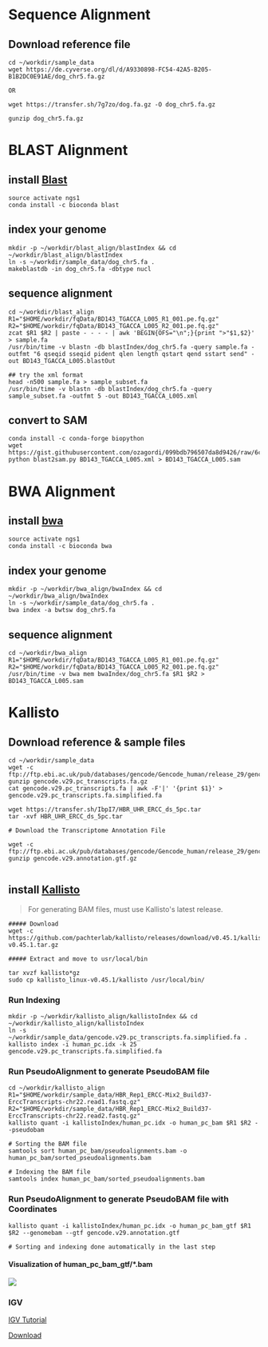 Sequence Alignment
==================


## Download reference file
```
cd ~/workdir/sample_data
wget https://de.cyverse.org/dl/d/A9330898-FC54-42A5-B205-B1B2DC0E91AE/dog_chr5.fa.gz

OR

wget https://transfer.sh/7g7zo/dog.fa.gz -O dog_chr5.fa.gz

gunzip dog_chr5.fa.gz
```

BLAST Alignment
===============

## install [Blast](https://blast.ncbi.nlm.nih.gov/Blast.cgi?CMD=Web&PAGE_TYPE=BlastDocs)
```
source activate ngs1
conda install -c bioconda blast 
```

## index your genome
```
mkdir -p ~/workdir/blast_align/blastIndex && cd ~/workdir/blast_align/blastIndex
ln -s ~/workdir/sample_data/dog_chr5.fa .
makeblastdb -in dog_chr5.fa -dbtype nucl
```

## sequence alignment
```
cd ~/workdir/blast_align
R1="$HOME/workdir/fqData/BD143_TGACCA_L005_R1_001.pe.fq.gz"
R2="$HOME/workdir/fqData/BD143_TGACCA_L005_R2_001.pe.fq.gz"
zcat $R1 $R2 | paste - - - - | awk 'BEGIN{OFS="\n";}{print ">"$1,$2}' > sample.fa
/usr/bin/time -v blastn -db blastIndex/dog_chr5.fa -query sample.fa -outfmt "6 qseqid sseqid pident qlen length qstart qend sstart send" -out BD143_TGACCA_L005.blastOut

## try the xml format
head -n500 sample.fa > sample_subset.fa
/usr/bin/time -v blastn -db blastIndex/dog_chr5.fa -query sample_subset.fa -outfmt 5 -out BD143_TGACCA_L005.xml
```

## convert to SAM
```
conda install -c conda-forge biopython 
wget https://gist.githubusercontent.com/ozagordi/099bdb796507da8d9426/raw/6ca66616fd545fbb15d94b079e46a7c55edb54c0/blast2sam.py
python blast2sam.py BD143_TGACCA_L005.xml > BD143_TGACCA_L005.sam

```

BWA Alignment
=============

## install [bwa](http://bio-bwa.sourceforge.net/bwa.shtml)
```
source activate ngs1
conda install -c bioconda bwa 
```

## index your genome

```
mkdir -p ~/workdir/bwa_align/bwaIndex && cd ~/workdir/bwa_align/bwaIndex
ln -s ~/workdir/sample_data/dog_chr5.fa .
bwa index -a bwtsw dog_chr5.fa
```

## sequence alignment

```
cd ~/workdir/bwa_align
R1="$HOME/workdir/fqData/BD143_TGACCA_L005_R1_001.pe.fq.gz"
R2="$HOME/workdir/fqData/BD143_TGACCA_L005_R2_001.pe.fq.gz"
/usr/bin/time -v bwa mem bwaIndex/dog_chr5.fa $R1 $R2 > BD143_TGACCA_L005.sam
```


Kallisto
========

## Download reference & sample files
```
cd ~/workdir/sample_data
wget -c ftp://ftp.ebi.ac.uk/pub/databases/gencode/Gencode_human/release_29/gencode.v29.pc_transcripts.fa.gz
gunzip gencode.v29.pc_transcripts.fa.gz
cat gencode.v29.pc_transcripts.fa | awk -F'|' '{print $1}' > gencode.v29.pc_transcripts.fa.simplified.fa

wget https://transfer.sh/IbpI7/HBR_UHR_ERCC_ds_5pc.tar
tar -xvf HBR_UHR_ERCC_ds_5pc.tar

# Download the Transcriptome Annotation File

wget -c ftp://ftp.ebi.ac.uk/pub/databases/gencode/Gencode_human/release_29/gencode.v29.annotation.gtf.gz
gunzip gencode.v29.annotation.gtf.gz


```


## install [Kallisto](https://pachterlab.github.io/kallisto/)

> For generating BAM files, must use Kallisto's latest release.

```
##### Download
wget -c https://github.com/pachterlab/kallisto/releases/download/v0.45.1/kallisto_linux-v0.45.1.tar.gz

##### Extract and move to usr/local/bin

tar xvzf kallisto*gz
sudo cp kallisto_linux-v0.45.1/kallisto /usr/local/bin/
```

###  Run Indexing
```
mkdir -p ~/workdir/kallisto_align/kallistoIndex && cd ~/workdir/kallisto_align/kallistoIndex
ln -s ~/workdir/sample_data/gencode.v29.pc_transcripts.fa.simplified.fa .
kallisto index -i human_pc.idx -k 25 gencode.v29.pc_transcripts.fa.simplified.fa
```

### Run PseudoAlignment to generate PseudoBAM file

```
cd ~/workdir/kallisto_align
R1="$HOME/workdir/sample_data/HBR_Rep1_ERCC-Mix2_Build37-ErccTranscripts-chr22.read1.fastq.gz"
R2="$HOME/workdir/sample_data/HBR_Rep1_ERCC-Mix2_Build37-ErccTranscripts-chr22.read2.fastq.gz"
kallisto quant -i kallistoIndex/human_pc.idx -o human_pc_bam $R1 $R2 --pseudobam

# Sorting the BAM file
samtools sort human_pc_bam/pseudoalignments.bam -o human_pc_bam/sorted_pseudoalignments.bam

# Indexing the BAM file
samtools index human_pc_bam/sorted_pseudoalignments.bam

```

### Run PseudoAlignment to generate PseudoBAM file with Coordinates

```
kallisto quant -i kallistoIndex/human_pc.idx -o human_pc_bam_gtf $R1 $R2 --genomebam --gtf gencode.v29.annotation.gtf

# Sorting and indexing done automatically in the last step

```

#### Visualization of human_pc_bam_gtf/*.bam

![](https://github.com/mr-eyes/nu-ngs01/blob/master/Day-3/pseudobam-GTF.png)

### IGV

[IGV Tutorial](https://bioinformatics-ca.github.io/resources/IGV_Tutorial.pdf)


[Download](http://software.broadinstitute.org/software/igv/download)


